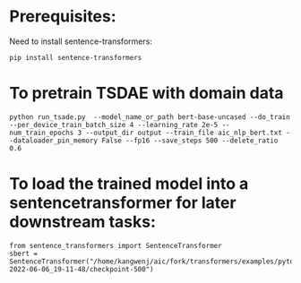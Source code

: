 # Prerequisites:
Need to install sentence-transformers:

`pip install sentence-transformers`
# To pretrain TSDAE with domain data
`python run_tsade.py  --model_name_or_path bert-base-uncased --do_train --per_device_train_batch_size 4 --learning_rate 2e-5 --num_train_epochs 3 --output_dir output --train_file aic_nlp_bert.txt --dataloader_pin_memory False --fp16 --save_steps 500 --delete_ratio 0.6`

# To load the trained model into a sentencetransformer for later downstream tasks:
```
from sentence_transformers import SentenceTransformer
sbert = SentenceTransformer("/home/kangwenj/aic/fork/transformers/examples/pytorch/unsupervised_learning/tsdae/output/tsdae-2022-06-06_19-11-48/checkpoint-500")
```